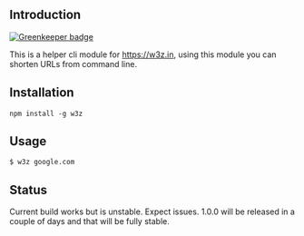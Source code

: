 ## Introduction

[![Greenkeeper badge](https://badges.greenkeeper.io/divyenduz/w3z_cli.svg)](https://greenkeeper.io/)

This is a helper cli module for https://w3z.in, using this module
you can shorten URLs from command line.

## Installation

```
npm install -g w3z
```

## Usage 

```
$ w3z google.com
```

## Status

Current build works but is unstable. Expect issues. 1.0.0 will 
be released in a couple of days and that will be fully stable. 